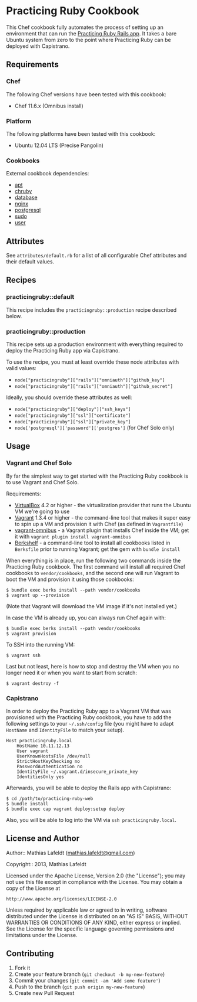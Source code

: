 Practicing Ruby Cookbook
========================

This Chef cookbook fully automates the process of setting up an environment that
can run the [Practicing Ruby Rails app][practicingruby-web]. It takes a bare
Ubuntu system from zero to the point where Practicing Ruby can be deployed with
Capistrano.

Requirements
------------

### Chef

The following Chef versions have been tested with this cookbook:

* Chef 11.6.x (Omnibus install)

### Platform

The following platforms have been tested with this cookbook:

* Ubuntu 12.04 LTS (Precise Pangolin)

### Cookbooks

External cookbook dependencies:

* [apt](https://github.com/opscode-cookbooks/apt)
* [chruby](https://github.com/Atalanta/chef-chruby)
* [database](https://github.com/opscode-cookbooks/database)
* [nginx](https://github.com/opscode-cookbooks/nginx)
* [postgresql](https://github.com/opscode-cookbooks/postgresql)
* [sudo](https://github.com/opscode-cookbooks/sudo)
* [user](https://github.com/fnichol/chef-user)

Attributes
----------

See `attributes/default.rb` for a list of all configurable Chef attributes and
their default values.

Recipes
-------

### practicingruby::default

This recipe includes the `practicingruby::production` recipe described below.

### practicingruby::production

This recipe sets up a production environment with everything required to deploy
the Practicing Ruby app via Capistrano.

To use the recipe, you must at least override these node attributes with valid
values:

* `node["practicingruby"]["rails"]["omniauth"]["github_key"]`
* `node["practicingruby"]["rails"]["omniauth"]["github_secret"]`

Ideally, you should override these attributes as well:

* `node["practicingruby"]["deploy"]["ssh_keys"]`
* `node["practicingruby"]["ssl"]["certificate"]`
* `node["practicingruby"]["ssl"]["private_key"]`
* `node['postgresql']['password']['postgres']` (for Chef Solo only)

Usage
-----

### Vagrant and Chef Solo

By far the simplest way to get started with the Practicing Ruby cookbook is to
use Vagrant and Chef Solo.

Requirements:

* [VirtualBox] 4.2 or higher - the virtualization provider that runs the Ubuntu
  VM we're going to use
* [Vagrant] 1.3.4 or higher - the command-line tool that makes it super easy to
  spin up a VM and provision it with Chef (as defined in `Vagrantfile`)
* [vagrant-omnibus] - a Vagrant plugin that installs Chef inside the VM; get it
  with `vagrant plugin install vagrant-omnibus`
* [Berkshelf] - a command-line tool to install all cookbooks listed in
  `Berksfile` prior to running Vagrant; get the gem with `bundle install`

When everything is in place, run the following two commands inside the
Practicing Ruby cookbook. The first command will install all required Chef
cookbooks to `vendor/cookbooks`, and the second one will run Vagrant to boot the
VM and provision it using those cookbooks:

    $ bundle exec berks install --path vendor/cookbooks
    $ vagrant up --provision

(Note that Vagrant will download the VM image if it's not installed yet.)

In case the VM is already up, you can always run Chef again with:

    $ bundle exec berks install --path vendor/cookbooks
    $ vagrant provision

To SSH into the running VM:

    $ vagrant ssh

Last but not least, here is how to stop and destroy the VM when you no longer
need it or when you want to start from scratch:

    $ vagrant destroy -f

### Capistrano

In order to deploy the Practicing Ruby app to a Vagrant VM that was provisioned
with the Practicing Ruby cookbook, you have to add the following settings to
your `~/.ssh/config` file (you might have to adapt `HostName` and `IdentityFile`
to match your setup).

```
Host practicingruby.local
    HostName 10.11.12.13
    User vagrant
    UserKnownHostsFile /dev/null
    StrictHostKeyChecking no
    PasswordAuthentication no
    IdentityFile ~/.vagrant.d/insecure_private_key
    IdentitiesOnly yes
```

Afterwards, you will be able to deploy the Rails app with Capistrano:

    $ cd /path/to/practicing-ruby-web
    $ bundle install
    $ bundle exec cap vagrant deploy:setup deploy

Also, you will be able to log into the VM via `ssh practicingruby.local`.

License and Author
------------------

Author:: Mathias Lafeldt (<mathias.lafeldt@gmail.com>)

Copyright:: 2013, Mathias Lafeldt

Licensed under the Apache License, Version 2.0 (the "License");
you may not use this file except in compliance with the License.
You may obtain a copy of the License at

    http://www.apache.org/licenses/LICENSE-2.0

Unless required by applicable law or agreed to in writing, software
distributed under the License is distributed on an "AS IS" BASIS,
WITHOUT WARRANTIES OR CONDITIONS OF ANY KIND, either express or implied.
See the License for the specific language governing permissions and
limitations under the License.

Contributing
------------

1. Fork it
2. Create your feature branch (`git checkout -b my-new-feature`)
3. Commit your changes (`git commit -am 'Add some feature'`)
4. Push to the branch (`git push origin my-new-feature`)
5. Create new Pull Request


[Berkshelf]: http://berkshelf.com/
[Vagrant]: http://vagrantup.com
[VirtualBox]: https://www.virtualbox.org/
[practicingruby-web]: https://github.com/elm-city-craftworks/practicing-ruby-web
[vagrant-omnibus]: https://github.com/schisamo/vagrant-omnibus
